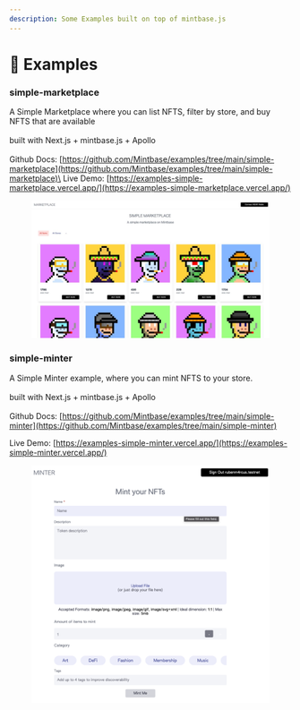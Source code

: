```yaml
---
description: Some Examples built on top of mintbase.js
---
```


# 📄 Examples

### **simple-marketplace**

A Simple Marketplace where you can list NFTS, filter by store, and buy NFTS that are available\
\
built with Next.js + mintbase.js + Apollo\
\
Github Docs: [https://github.com/Mintbase/examples/tree/main/simple-marketplace](https://github.com/Mintbase/examples/tree/main/simple-marketplace)\
Live Demo: [https://examples-simple-marketplace.vercel.app/](https://examples-simple-marketplace.vercel.app/)

<figure><img src="../.gitbook/assets/telegram-cloud-photo-size-4-5886677975875827654-y.jpg" alt=""><figcaption></figcaption></figure>

### **simple-minter**

A Simple Minter example, where you can mint NFTS to your store.\
\
built with Next.js + mintbase.js + Apollo\
\
Github Docs: [https://github.com/Mintbase/examples/tree/main/simple-minter](https://github.com/Mintbase/examples/tree/main/simple-minter)

Live Demo: [https://examples-simple-minter.vercel.app/](https://examples-simple-minter.vercel.app/)

<figure><img src="../.gitbook/assets/Screen Shot 2022-09-09 at 16.15.58.png" alt=""><figcaption></figcaption></figure>
